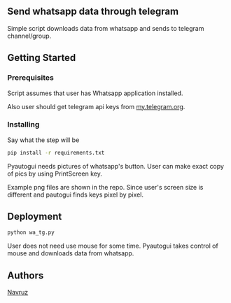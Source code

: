 ## Send whatsapp data through  telegram 

Simple script downloads data from whatsapp and sends to telegram channel/group.

## Getting Started


### Prerequisites

Script assumes that user has Whatsapp application installed.

Also user should get telegram api keys from [my.telegram.org](https://my.telegram.org/auth).

### Installing

Say what the step will be

```bash
pip install -r requirements.txt
```

Pyautogui needs pictures of whatsapp's button. 
User can make exact copy of pics by using PrintScreen key.

Example png files are shown in the repo. 
Since user's screen size is different and pautogui finds keys pixel by pixel.

## Deployment

```bash
python wa_tg.py
```

User does not need use mouse for some time. Pyautogui takes control of mouse and downloads data from whatsapp.

## Authors

[Navruz](https://github.com/navruzbek1992)

